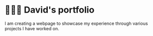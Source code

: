 # 👨🏻‍💻 David's portfolio

I am creating a webpage to showcase my experience through various projects I have worked on.

